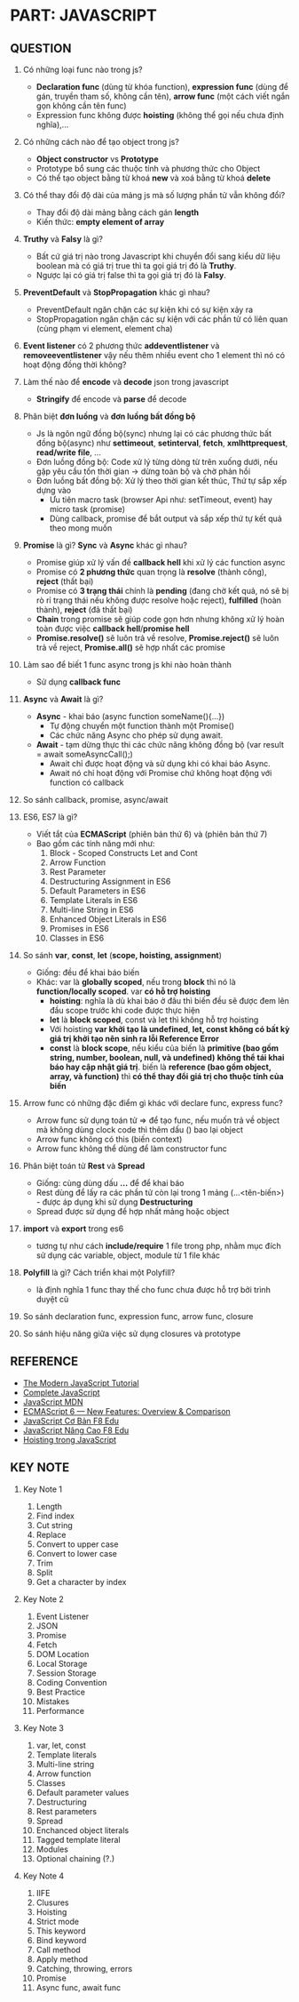 # PART: JAVASCRIPT

## QUESTION

1.  Có những loại func nào trong js?
    - **Declaration func** (dùng từ khóa function), **expression func** (dùng để gán, truyền tham số, không cần tên), **arrow func** (một cách viết ngắn gọn không cần tên func)
    - Expression func không được **hoisting** (không thể gọi nếu chưa định nghĩa),...

2.  Có những cách nào để tạo object trong js?
    - **Object constructor** vs **Prototype**
    - Prototype bổ sung các thuộc tính và phương thức cho Object
    - Có thể tạo object bằng từ khoá **new** và xoá bằng từ khoá **delete**

3.  Có thể thay đổi độ dài của mảng js mà số lượng phần tử vẫn không đổi?
    - Thay đổi độ dài mảng bằng cách gán **length**
    - Kiến thức: **empty element of array**

4.  **Truthy** và **Falsy** là gì?
    - Bất cứ giá trị nào trong Javascript khi chuyển đổi sang kiểu dữ liệu boolean mà có giá trị true thì ta gọi giá trị đó là **Truthy**.
    - Ngược lại có giá trị false thì ta gọi giá trị đó là **Falsy**.

5.  **PreventDefault** và **StopPropagation** khác gì nhau?
    - PreventDefault ngăn chặn các sự kiện khi có sự kiện xảy ra
    - StopPropagation ngăn chặn các sự kiện với các phần tử có liên quan (cùng phạm vi element, element cha)

6.  **Event listener** có 2 phương thức **addeventlistener** và **removeeventlistener** vậy nếu thêm nhiều event cho 1 element thì nó có hoạt động đồng thời không?

7.  Làm thế nào để **encode** và **decode** json trong javascript
    - **Stringify** để encode và **parse** để decode

8.  Phân biệt **đơn luồng** và **đơn luồng bất đồng bộ**
    - Js là ngôn ngữ đồng bộ(sync) nhưng lại có các phương thức bất đồng bộ(async) như **settimeout**, **setinterval**, **fetch**, **xmlhttprequest**, **read/write file**, …
    - Đơn luồng đồng bộ: Code xử lý từng dòng từ trên xuống dưới, nếu gặp yêu cầu tốn thời gian -> dừng toàn bộ và chờ phản hồi
    - Đơn luồng bất đồng bộ: Xử lý theo thời gian kết thúc, Thứ tự sắp xếp dựng vào
      - Ưu tiên macro task (browser Api như: setTimeout, event) hay micro task (promise)
      - Dùng callback, promise để bắt output và sắp xếp thứ tự kết quả theo mong muốn

9.  **Promise** là gì? **Sync** và **Async** khác gì nhau?
    - Promise giúp xử lý vấn đề **callback hell** khi xử lý các function async
    - Promise có **2 phương thức** quan trọng là **resolve** (thành công), **reject** (thất bại)
    - Promise có **3 trạng thái** chính là **pending** (đang chờ kết quả, nó sẽ bị rò rỉ trạng thái nếu không được resolve hoặc reject), **fulfilled** (hoàn thành), **reject** (đã thất bại)
    - **Chain** trong promise sẽ giúp code gọn hơn nhưng không xử lý hoàn toàn được việc **callback hell**/**promise hell**
    - **Promise.resolve()** sẽ luôn trả về resolve, **Promise.reject()** sẽ luôn trả về reject, **Promise.all()** sẽ hợp nhất các promise

10. Làm sao để biết 1 func async trong js khi nào hoàn thành
    - Sử dụng **callback func**

11. **Async** và **Await** là gì?
    - **Async** - khai báo (async function someName(){...})
      - Tự động chuyển một function thành một Promise()
      - Các chức năng Async cho phép sử dụng await.
    - **Await** - tạm dừng thực thi các chức năng không đồng bộ (var result = await someAsyncCall();)
      - Await chỉ được hoạt động và sử dụng khi có khai báo Async.
      - Await nó chỉ hoạt động với Promise chứ không hoạt động với function có callback

12. So sánh callback, promise, async/await

13. ES6, ES7 là gì?
    - Viết tắt của **ECMAScript** (phiên bản thứ 6) và (phiên bản thứ 7)
    - Bao gồm các tính năng mới như:
      1. Block - Scoped Constructs Let and Cont
      2. Arrow Function
      3. Rest Parameter
      4. Destructuring Assignment in ES6
      5. Default Parameters in ES6
      6. Template Literals in ES6
      7. Multi-line String in ES6
      8. Enhanced Object Literals in ES6
      9. Promises in ES6
      10. Classes in ES6

14. So sánh **var**, **const**, **let** (**scope, hoisting, assignment**)
    - Giống: đều để khai báo biến
    - Khác: var là **globally scoped**, nếu trong **block** thì nó là **function/locally scoped**. var **có hỗ trợ hoisting**
      - **hoisting**: nghĩa là dù khai báo ở đâu thì biến đều sẽ được đem lên đầu scope trước khi code được thực hiện
      - **let** là **block scoped**, const và let thì không hỗ trợ hoisting
      - Với hoisting **var khởi tạo là undefined**, **let, const không có bất kỳ giá trị khởi tạo nên sinh ra lỗi Reference Error**
      - **const** là **block scope**, nếu kiểu của biến là **primitive (bao gồm string, number, boolean, null, và undefined)** **không thể tái khai báo hay cập nhật giá trị**. biến là **reference (bao gồm object, array, và function)** thì **có thể thay đổi giá trị cho thuộc tính của biến**

15. Arrow func có những đặc điểm gì khác với declare func, express func?
    - Arrow func sử dụng toán tử => để tạo func, nếu muốn trả về object mà không dùng clock code thì thêm dấu () bao lại object
    - Arrow func không có this (biến context)
    - Arrow func không thể dùng để làm constructor func

16. Phân biệt toán tử **Rest** và **Spread**
    - Giống: cùng dùng dấu **...** để để khai báo
    - Rest dùng để lấy ra các phần tử còn lại trong 1 mảng (...<tên-biến>) - được áp dụng khi sử dụng **Destructuring**
    - Spread được sử dụng để hợp nhất mảng hoặc object

17. **import** và **export** trong es6
    - tương tự như cách **include/require** 1 file trong php, nhằm mục đích sử dụng các variable, object, module từ 1 file khác

18. **Polyfill** là gì? Cách triển khai một Polyfill?
    - là định nghĩa 1 func thay thế cho func chưa được hỗ trợ bởi trình duyệt cũ

19. So sánh declaration func, expression func, arrow func, closure

20. So sánh hiệu năng giữa việc sử dụng closures và prototype


## REFERENCE
- [The Modern JavaScript Tutorial](https://javascript.info/)
- [Complete JavaScript](https://completejavascript.com/javascript/)
- [JavaScript MDN](https://developer.mozilla.org/en-US/docs/Web/JavaScript)
- [ECMAScript 6 — New Features: Overview & Comparison](http://es6-features.org/)
- [JavaScript Cơ Bản F8 Edu](https://fullstack.edu.vn/courses/javascript-co-ban)
- [JavaScript Nâng Cao F8 Edu](https://fullstack.edu.vn/learning/javascript-nang-cao)
- [Hoisting trong JavaScript](https://viblo.asia/p/hoisting-trong-javascript-Eb85oaM4Z2G)

## KEY NOTE

1. Key Note 1
   1. Length
   2. Find index
   3. Cut string
   4. Replace
   5. Convert to upper case
   6. Convert to lower case
   7. Trim
   8. Split
   9. Get a character by index

2. Key Note 2
   1. Event Listener
   2. JSON
   3. Promise
   4. Fetch
   5. DOM Location
   6. Local Storage
   7. Session Storage
   8. Coding Convention
   9. Best Practice
   10. Mistakes
   11. Performance

3. Key Note 3
   1. var, let, const
   2. Template literals
   3. Multi-line string
   4. Arrow function
   5. Classes
   6. Default parameter values
   7. Destructuring
   8. Rest parameters
   9. Spread
   10. Enchanced object literals
   11. Tagged template literal
   12. Modules
   13. Optional chaining (?.)

4. Key Note 4
   1. IIFE
   2. Clusures
   3. Hoisting
   4. Strict mode
   5. This keyword
   6. Bind keyword
   7. Call method
   8. Apply method
   9. Catching, throwing, errors
   10. Promise
   11. Async func, await func


